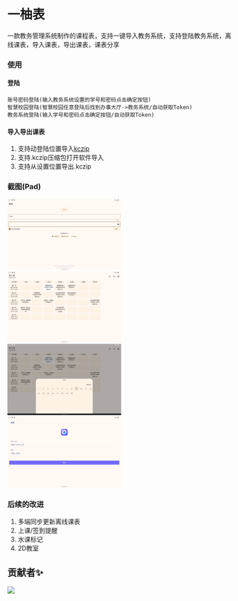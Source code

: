 # 一柚表
一款教务管理系统制作的课程表，支持一键导入教务系统，支持登陆教务系统，离线课表，导入课表，导出课表，课表分享<br>


### 使用
#### 登陆
    账号密码登陆(输入教务系统设置的学号和密码点击确定按钮)
    智慧校园登陆(智慧校园任意登陆后找到办事大厅->教务系统/自动获取Token)
    教务系统登陆(输入学号和密码点击确定按钮/自动获取Token)
#### 导入导出课表
1. 支持动登陆位置导入[kczip](https://muqingcandy.top/KcList.kczip)
2. 支持.kczip压缩包打开软件导入
3. 支持从设置位置导出.kczip


### 截图(Pad)
<img alt="img.png" src="image/img2.png" width="256" height="160" />
<img alt="img.png" src="image/img.png" width="256" height="160"/>
<img alt="img.png" src="image/img3.png" width="256" height="160"/>
<img alt="img.png" src="image/img4.png" width="256" height="160"/>

### 后续的改进
1. 多端同步更新离线课表
2. 上课/签到提醒
3. 水课标记
4. 2D教室

## 贡献者✨
<a href="https://github.com/muqing153/Android_KcTab/graphs/contributors">
  <img src="https://contrib.rocks/image?repo=muqing153/Android_KcTab" />
</a>